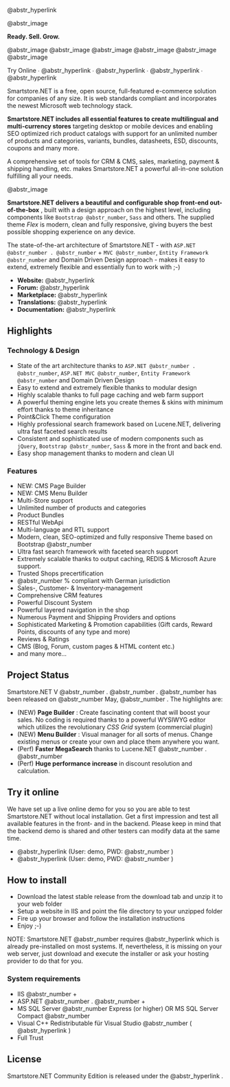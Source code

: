 @abstr_hyperlink   
  
@abstr_image 

**Ready. Sell. Grow.**

@abstr_image @abstr_image @abstr_image @abstr_image @abstr_image @abstr_image 

Try Online ∙ @abstr_hyperlink ∙ @abstr_hyperlink ∙ @abstr_hyperlink ∙ @abstr_hyperlink 

  


Smartstore.NET is a free, open source, full-featured e-commerce solution for companies of any size. It is web standards compliant and incorporates the newest Microsoft web technology stack.

**Smartstore.NET includes all essential features to create multilingual and multi-currency stores** targeting desktop or mobile devices and enabling SEO optimized rich product catalogs with support for an unlimited number of products and categories, variants, bundles, datasheets, ESD, discounts, coupons and many more.

A comprehensive set of tools for CRM & CMS, sales, marketing, payment & shipping handling, etc. makes Smartstore.NET a powerful all-in-one solution fulfilling all your needs.

  


@abstr_image 

  


**Smartstore.NET delivers a beautiful and configurable shop front-end out-of-the-box** , built with a design approach on the highest level, including components like `Bootstrap @abstr_number`, `Sass` and others. The supplied theme _Flex_ is modern, clean and fully responsive, giving buyers the best possible shopping experience on any device. 

The state-of-the-art architecture of Smartstore.NET - with `ASP.NET @abstr_number . @abstr_number` \+ `MVC @abstr_number`, `Entity Framework @abstr_number` and Domain Driven Design approach - makes it easy to extend, extremely flexible and essentially fun to work with ;-)

  * **Website:** @abstr_hyperlink 
  * **Forum:** @abstr_hyperlink 
  * **Marketplace:** @abstr_hyperlink 
  * **Translations:** @abstr_hyperlink 
  * **Documentation:** @abstr_hyperlink 



## Highlights

### Technology & Design

  * State of the art architecture thanks to `ASP.NET @abstr_number . @abstr_number`, `ASP.NET MVC @abstr_number`, `Entity Framework @abstr_number` and Domain Driven Design
  * Easy to extend and extremely flexible thanks to modular design
  * Highly scalable thanks to full page caching and web farm support 
  * A powerful theming engine lets you create themes & skins with minimum effort thanks to theme inheritance
  * Point&Click Theme configuration
  * Highly professional search framework based on Lucene.NET, delivering ultra fast faceted search results
  * Consistent and sophisticated use of modern components such as `jQuery`, `Bootstrap @abstr_number`, `Sass` & more in the front and back end.
  * Easy shop management thanks to modern and clean UI



### Features

  * NEW: CMS Page Builder
  * NEW: CMS Menu Builder
  * Multi-Store support
  * Unlimited number of products and categories
  * Product Bundles
  * RESTful WebApi
  * Multi-language and RTL support
  * Modern, clean, SEO-optimized and fully responsive Theme based on Bootstrap @abstr_number 
  * Ultra fast search framework with faceted search support
  * Extremely scalable thanks to output caching, REDIS & Microsoft Azure support.
  * Trusted Shops precertification
  * @abstr_number % compliant with German jurisdiction
  * Sales-, Customer- & Inventory-management
  * Comprehensive CRM features
  * Powerful Discount System
  * Powerful layered navigation in the shop
  * Numerous Payment and Shipping Providers and options
  * Sophisticated Marketing & Promotion capabilities (Gift cards, Reward Points, discounts of any type and more)
  * Reviews & Ratings
  * CMS (Blog, Forum, custom pages & HTML content etc.)
  * and many more...



## Project Status

Smartstore.NET V @abstr_number . @abstr_number . @abstr_number has been released on @abstr_number May, @abstr_number . The highlights are:

  * (NEW) **Page Builder** : Create fascinating content that will boost your sales. No coding is required thanks to a powerful WYSIWYG editor which utilizes the revolutionary _CSS Grid_ system (commercial plugin)
  * (NEW) **Menu Builder** : Visual manager for all sorts of menus. Change existing menus or create your own and place them anywhere you want.
  * (Perf) **Faster MegaSearch** thanks to Lucene.NET @abstr_number . @abstr_number 
  * (Perf) **Huge performance increase** in discount resolution and calculation.



## Try it online

We have set up a live online demo for you so you are able to test Smartstore.NET without local installation. Get a first impression and test all available features in the front- and in the backend. Please keep in mind that the backend demo is shared and other testers can modify data at the same time.

  * @abstr_hyperlink (User: demo, PWD: @abstr_number )
  * @abstr_hyperlink (User: demo, PWD: @abstr_number )



## How to install

  * Download the latest stable release from the download tab and unzip it to your web folder
  * Setup a website in IIS and point the file directory to your unzipped folder
  * Fire up your browser and follow the installation instructions
  * Enjoy ;-)



NOTE: Smartstore.NET @abstr_number requires @abstr_hyperlink which is already pre-installed on most systems. If, nevertheless, it is missing on your web server, just download and execute the installer or ask your hosting provider to do that for you.

### System requirements

  * IIS @abstr_number +
  * ASP.NET @abstr_number . @abstr_number +
  * MS SQL Server @abstr_number Express (or higher) OR MS SQL Server Compact @abstr_number 
  * Visual C++ Redistributable für Visual Studio @abstr_number ( @abstr_hyperlink )
  * Full Trust



## License

Smartstore.NET Community Edition is released under the @abstr_hyperlink .
